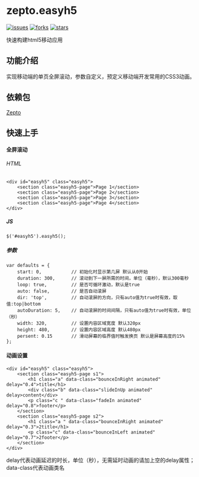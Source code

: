 # zepto.easyh5

[![issues](https://img.shields.io/github/issues/webzhongwang/zepto.easyh5.svg)](https://github.com/webzhongwang/zepto.easyh5/issues) [![forks](https://img.shields.io/github/forks/webzhongwang/zepto.easyh5.svg)](https://github.com/webzhongwang/zepto.easyh5/network) [![stars](https://img.shields.io/github/stars/webzhongwang/zepto.easyh5.svg)](https://github.com/webzhongwang/zepto.easyh5/stargazers)

快速构建html5移动应用

## 功能介绍
实现移动端的单页全屏滚动，参数自定义，预定义移动端开发常用的CSS3动画。

## 依赖包

[Zepto](https://cdnjs.cloudflare.com/ajax/libs/zepto/1.1.6/zepto.min.js)

## 快速上手
#### 全屏滚动
###### HTML

	<div id="easyh5" class="easyh5">
		<section class="easyh5-page">Page 1</section>
		<section class="easyh5-page">Page 2</section>
		<section class="easyh5-page">Page 3</section>
		<section class="easyh5-page">Page 4</section>
	</div>

##### JS
	
	$('#easyh5').easyh5();

##### 参数

	var defaults = {
        start: 0,           // 初始化时显示第几屏 默认从0开始
        duration: 300,      // 滚动到下一屏所需的时间，单位（毫秒），默认300毫秒
        loop: true,         // 是否可循环激动，默认是true
        auto: false,        // 是否自动滚屏
        dir: 'top',         // 自动滚屏的方向，只有auto值为true时有效，取值:top|bottom
        autoDuration: 5,    // 自动滚屏的时间间隔，只有auto值为true时有效，单位（秒）
        width: 320,         // 设置内容区域宽度 默认320px
        height: 480,        // 设置内容区域高度 默认480px
        persent: 0.15       // 滑动屏幕的临界值时触发换页 默认是屏幕高度的15%
    };

#### 动画设置

	<div id="easyh5" class="easyh5">
	    <section class="easyh5-page s1">
	    	<h1 class="a" data-class="bounceInRight animated" delay="0.4">title</h1>
	    	<div class="b" data-class="slideInUp animated" delay>content</div>
	    	<p class="c " data-class="fadeIn animated" delay="0.8">footer</p>
	    </section>
	    <section class="easyh5-page s2">
	    	<h1 class="a " data-class="bounceInRight animated" delay="0.3">2title</h1>
	    	<p class="c" data-class="bounceInLeft animated" delay="0.7">2footer</p>
	    </section>
	</div>

delay代表动画延迟的时长，单位（秒），无需延时动画的请加上空的delay属性；data-class代表动画类名
